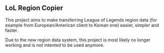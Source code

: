 ## LoL Region Copier

This project aims to make transferring League of Legends region data (for example from European/American client to Korean one) easier, simpler and faster.

Due to the new region data system, this project is most likely no longer working and is not intented to be used anymore.
